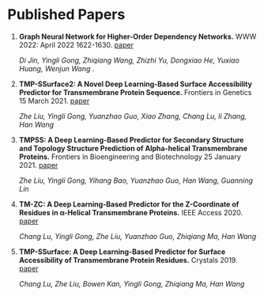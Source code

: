 # Published Papers

1. **Graph Neural Network for Higher-Order Dependency Networks.** WWW 2022: April 2022 1622-1630. [paper](https://dl.acm.org/doi/10.1145/3485447.3512161)
    
    *Di Jin, Yingli Gong, Zhiqiang Wang, Zhizhi Yu, Dongxiao He, Yuxiao Huang, Wenjun Wang*
. 

1. **TMP-SSurface2: A Novel Deep Learning-Based Surface Accessibility Predictor for Transmembrane Protein Sequence.** Frontiers in Genetics 15 March 2021. [paper](https://www.frontiersin.org/articles/10.3389/fgene.2021.656140/full)

     *Zhe Liu, Yingli Gong, Yuanzhao Guo, Xiao Zhang, Chang Lu, li Zhang, Han Wang*

1. **TMPSS: A Deep Learning-Based Predictor for Secondary Structure and Topology Structure Prediction of Alpha-helical Transmembrane Proteins.** Frontiers in Bioengineering and Biotechnology 25 January 2021. [paper](https://www.frontiersin.org/articles/10.3389/fbioe.2020.629937/full)

     *Zhe Liu, Yingli Gong, Yihang Bao, Yuanzhao Guo, Han Wang, Guanning Lin*
     
1. **TM-ZC: A Deep Learning-Based Predictor for the Z-Coordinate of Residues in α-Helical Transmembrane Proteins.** IEEE Access 2020. [paper](https://ieeexplore.ieee.org/document/9016169)

     *Chang Lu, Yingli Gong, Zhe Liu, Yuanzhao Guo, Zhiqiang Ma, Han Wang*
     
1. **TMP-SSurface: A Deep Learning-Based Predictor for Surface Accessibility of Transmembrane Protein Residues.** Crystals 2019. [paper](https://www.mdpi.com/2073-4352/9/12/640)

     *Chang Lu, Zhe Liu, Bowen Kan, Yingli Gong, Zhiqiang Ma, Han Wang*
     
     
     
     


















 
